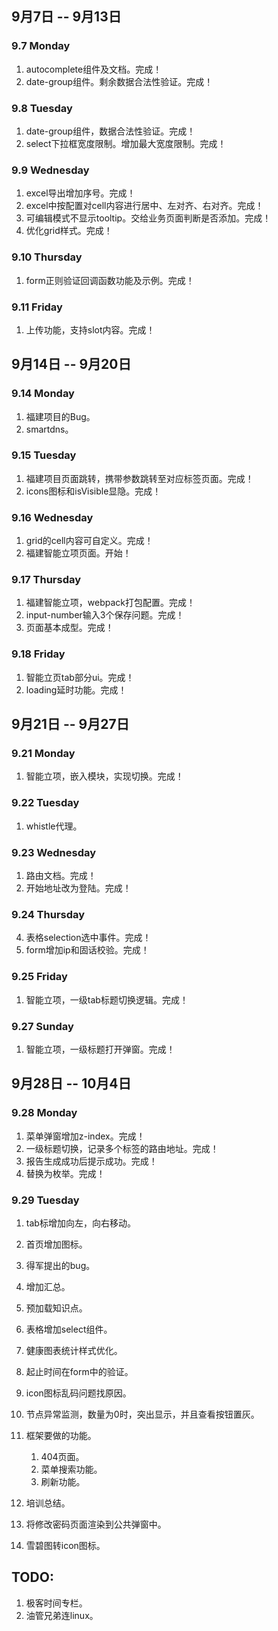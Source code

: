 ## 9月7日 -- 9月13日

### 9.7 Monday
1. autocomplete组件及文档。完成！
2. date-group组件。剩余数据合法性验证。完成！

### 9.8 Tuesday
1. date-group组件，数据合法性验证。完成！
2. select下拉框宽度限制。增加最大宽度限制。完成！

### 9.9 Wednesday
1. excel导出增加序号。完成！
2. excel中按配置对cell内容进行居中、左对齐、右对齐。完成！
3. 可编辑模式不显示tooltip。交给业务页面判断是否添加。完成！
4. 优化grid样式。完成！

### 9.10 Thursday
1. form正则验证回调函数功能及示例。完成！

### 9.11 Friday
1. 上传功能，支持slot内容。完成！


## 9月14日 -- 9月20日

### 9.14 Monday
1. 福建项目的Bug。
2. smartdns。

### 9.15 Tuesday
1. 福建项目页面跳转，携带参数跳转至对应标签页面。完成！
2. icons图标和isVisible显隐。完成！

### 9.16 Wednesday
1. grid的cell内容可自定义。完成！
2. 福建智能立项页面。开始！

### 9.17 Thursday
1. 福建智能立项，webpack打包配置。完成！
2. input-number输入3个保存问题。完成！
3. 页面基本成型。完成！

### 9.18 Friday
1. 智能立页tab部分ui。完成！
2. loading延时功能。完成！


## 9月21日 -- 9月27日

### 9.21 Monday
1. 智能立项，嵌入模块，实现切换。完成！

### 9.22 Tuesday
1. whistle代理。

### 9.23 Wednesday
1. 路由文档。完成！
2. 开始地址改为登陆。完成！

### 9.24 Thursday
4. 表格selection选中事件。完成！
5. form增加ip和固话校验。完成！

### 9.25 Friday
1. 智能立项，一级tab标题切换逻辑。完成！

### 9.27 Sunday
1. 智能立项，一级标题打开弹窗。完成！


## 9月28日 -- 10月4日

### 9.28 Monday
1. 菜单弹窗增加z-index。完成！
2. 一级标题切换，记录多个标签的路由地址。完成！
3. 报告生成成功后提示成功。完成！
4. 替换为枚举。完成！

### 9.29 Tuesday
1. tab标增加向左，向右移动。
2. 首页增加图标。
3. 得军提出的bug。

1. 增加汇总。
1. 预加载知识点。
1. 表格增加select组件。
1. 健康图表统计样式优化。
1. 起止时间在form中的验证。
1. icon图标乱码问题找原因。
1. 节点异常监测，数量为0时，突出显示，并且查看按钮置灰。
1. 框架要做的功能。
   1. 404页面。
   2. 菜单搜索功能。
   3. 刷新功能。
1. 培训总结。
1. 将修改密码页面渲染到公共弹窗中。
1. 雪碧图转icon图标。

## TODO:
1. 极客时间专栏。
2. 油管兄弟连linux。
